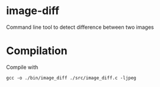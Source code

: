 # image-diff
Command line tool to detect difference between two images


# Compilation
Compile with

`gcc -o ./bin/image_diff ./src/image_diff.c -ljpeg`